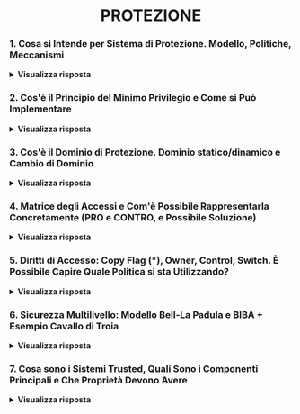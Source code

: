 
<h1 align="center">PROTEZIONE</h1>

### 1. Cosa si Intende per Sistema di Protezione. Modello, Politiche, Meccanismi

<details>
  <summary><b>Visualizza risposta</b></summary>
  
  Un sistema di protezione permette di definire delle tecniche di controllo degli accessi. Questo si esprime tramite 3 concetti fondamentali:
  ##### Modello
  Definisce:
  - **oggetti**, ovvero la <ins>parte passiva</ins>, le risorse fisiche e logiche, ad esempio i file;
  - **soggetti**, ovvero la <ins>parte attiva</ins>, le entità che possono richiedere l'accesso alle risorse, ad esempio utenti e processi;
  - **diritti di accesso**, ovvero le <ins>operazioni</ins> con cui i soggetti possono operare sugli oggetti, ad esempio lettura e scrittura.
  NB: un soggetto può avere diritti di accesso sia per oggetti che per soggetti.
  ##### Politiche
  Definiscono le *regole* con cui i soggetti possono accedere agli oggetti. Si classificano in 3 tipologie:
  - **Discretionary Access Control (DAC)**, prevede che il <ins>proprietario</ins> di un oggetto ne controlli i diritti di accesso (gestione delle politiche decentralizzata, come accade in UNIX);
  - **Mandatory Access Control (MAC)**, prevede che i diritti vengano decisi in modo <ins>centralizzato</ins> (tipico dei sistemi ad alta sicurezza, ad esempio enti governativi);
  - **Role Based Access Control (RBAC)**, prevede che i diritti di accesso alle risorse vengano assegnati in base al <ins>ruolo, che viene assegnato in modo centralizzato</ins> (gli utenti possono appartenere a diversi ruoli).
  ##### Meccanismi
  Sono gli strumenti messi a disposizione dal sistema di protezione per imporre una determinata politica e vanno realizzati per rispettare:
  - **flessibilità** del sistema di protezione, ovvero devono essere abbastanza generali da permettere l'applicazione di diverse politiche;
  - **separazione tra meccanismi e politiche**, secondo cui la politica definisce "cosa va fatto" ed i meccanismi "come va fatto".
  
  ###### Esempio UNIX
  Politica DAC: l'utente definisce la *politica*, ovvero il valore dei bit di protezione per ogni oggetto di sua proprietà, ed il SO fornisce un *meccanismo* per definire ed interpretare per ciascun oggetto i bit di protezione.
</details>

### 2. Cos'è il Principio del Minimo Privilegio e Come si Può Implementare

<details>
  <summary><b>Visualizza risposta</b></summary>
  
  Se il Principio del Minimo Privilegio (Principle Of Least Authority - POLA) viene rispettato, ad <ins>ogni soggetto</ins> sono garantiti i <ins>diritti di accesso dei soli oggetti strettamente necessari alla sua esecuzione<ins>. Il rispetto di questo principio è desiderabile a prescindere dalla politica adottata.
  
  Per implementarlo è possibile adottare un'*associazione processo-dominio dinamica*, che permetta di effettuare, a tempo di esecuzione del processo, il passaggio da un dominio ad un altro, in base alle risorse ad esso necessario in qualsiasi istante della sua esecuzione.
</details>

### 3. Cos'è il Dominio di Protezione. Dominio statico/dinamico e Cambio di Dominio

<details>
  <summary><b>Visualizza risposta</b></summary>
  
  Un dominio di protezione definisce un insieme di coppie <oggetto, diritti di accesso>, che rappresenta l'<ins>ambiente di protezione nel quale un certo soggetto esegue</ins>. Il dominio di protezione è infatti univoco per ciascun soggetto, e in ogni istante della sua esecuzione, un soggetto (processo) è associato ad uno ed un solo dominio, e può accedere solo agli oggetti specificati nel suo dominio, con i relativi diritti.
  
  L'associazione tra processo e dominio può essere:
  - **statica**, se rimane fissa durante l'intera esecuzione del processo. 
  - **dinamica**, se può variare nel corso dell'esecuzione del processo.
  Poiché a tempo di esecuzione, l'insieme globale delle risorse che un processo potrà usare può non essere conosciuto a priori, e l'insieme minimo delle risorse a lui necessarie cambia dinamicamente durante l'esecuzione, l'associazione statica non permette di realizzare il Principio del Minimo Privilegio. Al contrario, ciò è possibile con l'associazione dinamica, tuttavia occorre un meccanismo di cambio di dominio.
  
  Esempi: cambio di dominio relativo all'esecuzione di system call (2 ring, protezione tra kernel e utente, ma non tra diversi utenti); cambio di dominio in UNIX, realizzato tramite il bit set-uid che, se abilitato, permette al processo che esegue il file di passare nel dominio del proprietario del file.
</details>

### 4. Matrice degli Accessi e Com'è Possibile Rappresentarla Concretamente (PRO e CONTRO, e Possibile Soluzione)

<details>
  <summary><b>Visualizza risposta</b></summary>
  
  La matrice degli accessi permette di rappresentare, a livello astratto, lo <ins>stato di protezione</ins> di un sistema in un determinato istante: ad esempio si possono utilizzare le righe per indicare i soggetti e le colonne per gli oggetti, mentre i singoli elementi contengono i vari diritti di accesso. Offre ai meccanismi le informazioni che gli consentono di verificare il rispetto dei vincoli di accesso.
  
  Solitamente il numero dei soggetti e soprattutto degli oggetti tende ad essere molto grande (e i diritti di accesso generalmente sono sparsi). Dunque, la matrice degli accessi non può essere realizzata come un'unica struttura Ns x No, in quanto ciò non sarebbe ottimale per l'occupazione della memoria né per l'efficienza negli accessi. Per questo motivo, la realizzazione concreta dev'essere ottimizzata, ed esistono 2 approcci:
  - **Access Control List (ACL)**, si basa su una rappresentazione per <ins>colonne</ins> e prevede che ad ogni <ins>oggetto</ins> sia associata una lista di coppie <soggetto, insieme-dei-diritti> (o <soggetto, gruppo, insieme-dei-diritti>), solo per i soggetti con un insieme non vuoto di diritti per l'oggetto.
  Quando dev'essere fatta un'operazione M su un oggetto Oj dal soggetto Si, il meccanismo di protezione cerca nell'ACL corrispondente all'oggetto Oj l'entry corrispondente al soggetto Si e controlla se è presente il diritto di eseguire M. La ricerca può essere fatta anche su una lista che contiene i diritti di accesso comuni a tutti i soggetti.
  La <ins>revoca</ins> di un diritto di accesso è molto <ins>semplice</ins> con ACL, in quanto basta fare riferimento all'oggetto coinvolto.
  - **Capability List (CL)**, si basa su una rappresentazione per <ins>righe</ins> e prevede che per ogni <ins>soggetto</ins> si abbia una lista di coppie <oggetto, insieme-dei-diritti>, che prendono nome di *capability* (capability = coppia).
  Per proteggere le CL da manomissioni, esse vengono memorizzate nello spazio del kernel e l'utente può far riferimento solo ad un puntatore che identifica la sua posizione nella lista.
  La <ins>revoca</ins> di un diritto di accesso è più <ins>complessa</ins> perché è necessario verificare, per ogni dominio (soggetto), se contiene capability che fanno riferimento all'oggetto considerato.
  
  Entrambe le soluzioni presentano **problemi di efficienza**: con le ACL i diritti di accesso di un particolare soggetto sono sparsi nelle varie ACL; con CL, l'informazione relativa a tutti i diritti di accesso applicabili ad un certo oggetto è sparsa nelle varie CL.
  
  **Soluzione Ibrida**: vengono combinati i due metodi. La ACL viene memorizzata in <ins>memoria persistente</ins> (secondaria) e, quando un soggetto tenta di accedere ad un oggetto per la prima volta, se il diritto invocato è presente nella ACL, viene restituita la CL relativa al soggetto richiedente, e salvata in <ins>memoria volatile</ins> (RAM). In questo modo il soggetto può accedere all'oggetto più volte senza dover analizzare nuovamente la ACL. Dopo l'ultimo accesso, la CL viene distrutta dalla memoria volatile.
</details>

### 5. Diritti di Accesso: Copy Flag (*), Owner, Control, Switch. È Possibile Capire Quale Politica si sta Utilizzando?

<details>
  <summary><b>Visualizza risposta</b></summary>
  
  **Copy Flag** (\*): è un diritto di accesso esercitato da un soggetto su un particolare diritto di accesso per un oggetto, che permette la propagazione di tale diritto ad altri soggetti. La propagazione può essere realizzata in due modi: *trasferimento* (il soggetto iniziale perde il diritto), e *copia* (il soggetto iniziale mantiene il diritto).
  
  **Owner**: possedere tale diritto su un oggetto permette di assegnare e revocare un qualunque diritto di accesso su tale oggetto ad altri soggetti.
  
  **Control**: se un soggetto S1 possiede tale diritto su un altro soggetto S2, S1 può revocare a S2 un qualunque diritto di accesso per oggetti nel suo dominio (di S2).
  
  **Switch**: se un soggetto possiede tale diritto su un altro soggetto, può spostarsi nel dominio di quest'ultimo.
  
  In certi casi è possibile capire quale politica il sistema di protezione sta adottando in base alla presenza di certi diritti. Copy flag e owner, ad esempio, indicano esplicitamente l'utilizzo di una politica DAC (decentralizzata).
</details>

### 6. Sicurezza Multilivello: Modello Bell-La Padula e BIBA + Esempio Cavallo di Troia

<details>
  <summary><b>Visualizza risposta</b></summary>
  
  In alcuni ambienti è necessario un controllo più stretto sulle regole di accesso alle risorse (es: militare). I sistemi di sicurezza multilivello prevedono che vengano stabilite regole generali non modificabili senza aver ottenuto dei permessi speciali (basato su politica MAC, ovvero controllo degli accessi obbligatorio). In un sistema di sicurezza multilivello, i soggetti e gli oggetti sono classificati in livelli (classi di accesso) e vengono imposte delle regole di sicurezza che controllano il flusso delle informazioni tra i livelli.
  
  ##### Modello Bell-La Padula
  È progettato per garantire la segretezza (confidenzialità) dei dati, ma non l'integrità. Associa al sistema di protezione (matrice degli accessi), un modello di sicurezza multilivello, che prevede 2 regole:
  1. **Semplice sicurezza**, permette ad un processo in esecuzione ad un determinato livello, di <ins>leggere solo oggetti di livello pari o inferiore</ins>;
  2. **Star (o di integrità)**, permette ad un processo in esecuzione ad un determinato livello, di <ins>scrivere solo oggetti di livello pari o superiore</ins>.
  
  <img width="50%" src="https://github.com/mikyll/Sistemi-Operativi-M/blob/main/gfx/02%20-%20Protezione/Flusso%20Modello%20Bell-La%20Padula.png"/>
  
  Esempio di **difesa da un Trojan**, con modello Bell-La Padula:
  S1 possiede un file F1 da proteggere, con permessi di lettura/scrittura che appartengono solo a lui (S1);
  S2 è ostile e vuole rubarli, e possiede un file eseguibile CT (Cavallo di Troia), che ha installato nel sistema, assieme ad un file F2 che usa come "tasca posteriore".
  ACL:
  - S2 ha permessi di lettura/scrittura per F2 (tasca posteriore);
  - S2 dà a S1 il permesso di scrittura su F2;
  - S2 dà a S1 il permesso di esecuzione su CT;
  - F1 (file da proteggere) è leggibile solo da S1.

  S2 induce S1 ad eseguire CT che, essendo eseguito a nome di S1, può leggere F1 e scrivere su F2. In quanto sia lettura che scrittura soddisfano i vincoli della ACL.<br/>
  Tuttavia, se il sistema prevedesse il modello di sicurezza multilivello Bell-La Padula, e ci fossero ad esempio 2 livelli (*riservato*, per processi e file di S1, e *pubblico*, per processi e file di S2): il processo che esegue CT assumerebbe il livello di S1 (riservato), dunque potrebbe leggere il file F1 da proteggere, in quanto di pari livello (proprietà di semplice sicurezza rispettata); ma non potrebbe scrivere sul file F2, in quanto di livello inferiore (proprietà star violata). Dunque l'accesso, nonostante è consentito dalla ACL, viene negato.
  
  ##### Modello BIBA
  È progettato per garantire l'integrità dei dati, ma non la segretezza. Prevede anch'esso 2 regole:
  1. **Semplice sicurezza**, permette ad un processo in esecuzione ad un determinato livello, di <ins>scrivere solo oggetti di livello pari o inferiore</ins>;
  2. **Star (o di integrità)**, permette ad un processo in esecuzione ad un determinato livello, di <ins>leggere solo oggetti di livello pari o superiore</ins>.
  
  I modelli Bell-La Padula e BIBA sono in conflitto e non possono essere utilizzati contemporaneamente. Le politiche di sicurezza multilivello coesistono con le regole imposte dal sistema di protezione (ACL/CL) e hanno la *priorità* su quest'ultime.
</details>

### 7. Cosa sono i Sistemi Trusted, Quali Sono i Componenti Principali e Che Proprietà Devono Avere

<details>
  <summary><b>Visualizza risposta</b></summary>
  
  Un sistema trusted è un sistema per il quale è possibile definire formalmente dei requisiti di sicurezza. L'architettura di tale sistema prevede 2 componenti fondamentali:
  - **Reference Monitor (RM)**, è un elemento di controllo realizzato dall'HW e dal SO, che <ins>regola l'accesso</ins> dei soggetti agli oggetti <ins>in base alle regole di sicurezza</ins> (ad esempio fornite da un modello di sicurezza multilivello, tipo Bell-La Padula).
  - **Trusted Computing Base (TCB)**, è un elemento che <ins>contiene i livelli di sicurezza</ins> di soggetti (privilegi di sicurezza) e oggetti (classificazione rispetto alla sicurezza).
  
  I Sistemi Trusted devono rispettare le seguenti proprietà:
  - **mediazione completa**, ovvero le regole di sicurezza devono essere applicate ad ogni accesso alle risorse, e non solo. Dunque, essendo questa un'operazione piuttosto frequente, per motivi di efficienza è necessario che la soluzione venga implementata (almeno parzialmente) via HW;
  - **isolamento**, ovvero sia RM che TCB devono essere isolati e protetti rispetto a modifiche non autorizzate (anche ad esempio da parte del kernel del SO);
  - **verificabilità**, ovvero dev'essere possibile dimostrare formalmente che il RM esegua correttamente il suo compito (imponendo il rispetto delle regole di sicurezza, e fornendo mediazione completa ed isolamento). Questo solitamente è un requisito difficile da soddisfare in un sistema general-purpose.
  
  **Audit File**: è una specie di <ins>file di log</ins>, che mantiene tutte le informazioni sulle operazioni eseguite più importanti e di interesse dal punto di vista della sicurezza del sistema, ad esempio modifiche autorizzate alla TCB o tentativi di violazione.
  
  ###### Classificazione della Sicurezza dei Sistemi di Calcolo
  Secondo l'Orange Book (documento pubblicato dal Dipartimento della Difesa americano), la sicurezza di un sistema viene classificata in base a 4 categorie:
  - Categoria **D: Minimal Protection**. Non prevede sicurezza. Es: MS-DOS.
  - Categoria **C: Discretionary Protection**. Es: Unix.
  - Categoria **B: Mandatory Protection**. Introduzione di livelli di sicurezza (es: Bell-La Padula).
  - Categoria **A: Verified Protection**.
</details>
